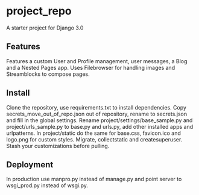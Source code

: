 # project_repo
A starter project for Django 3.0
## Features
Features a custom User and Profile management, user messages, a Blog and a
Nested Pages app. Uses Filebrowser for handling images and Streamblocks to
compose pages.
## Install
Clone the repository, use requirements.txt to install dependencies. Copy secrets_move_out_of_repo.json out of repository, rename to secrets.json and fill
in the global settings. Rename project/settings/base_sample.py and
project/urls_sample.py to base.py and urls.py, add other installed apps and
urlpatterns. In project/static do the same for base.css, favicon.ico and
logo.png for custom styles. Migrate, collectstatic and createsuperuser.
Stash your customizations before pulling.
## Deployment
In production use manpro.py instead of manage.py and point server to
wsgi_prod.py instead of wsgi.py.
